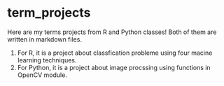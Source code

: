 # term_projects
Here are my terms projects from R and Python classes! Both of them are written in markdown files. 
1. For R, it is a project about classfication probleme using four macine learning techniques.
2. For Python, it is a project about image procssing using functions in OpenCV module.
